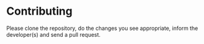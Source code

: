 # Contributing
Please clone the repository, do the changes you see appropriate, inform the developer(s) and send a pull request.
